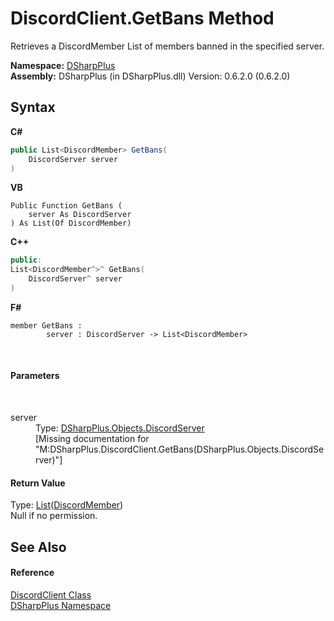 # DiscordClient.GetBans Method 
 

Retrieves a DiscordMember List of members banned in the specified server.

**Namespace:**&nbsp;<a href="503971eb-de5e-a570-9922-de9500a9b1cc">DSharpPlus</a><br />**Assembly:**&nbsp;DSharpPlus (in DSharpPlus.dll) Version: 0.6.2.0 (0.6.2.0)

## Syntax

**C#**<br />
``` C#
public List<DiscordMember> GetBans(
	DiscordServer server
)
```

**VB**<br />
``` VB
Public Function GetBans ( 
	server As DiscordServer
) As List(Of DiscordMember)
```

**C++**<br />
``` C++
public:
List<DiscordMember^>^ GetBans(
	DiscordServer^ server
)
```

**F#**<br />
``` F#
member GetBans : 
        server : DiscordServer -> List<DiscordMember> 

```

<br />

#### Parameters
&nbsp;<dl><dt>server</dt><dd>Type: <a href="0bea1794-96dc-62e4-4798-1bd4e0abad39">DSharpPlus.Objects.DiscordServer</a><br />\[Missing <param name="server"/> documentation for "M:DSharpPlus.DiscordClient.GetBans(DSharpPlus.Objects.DiscordServer)"\]</dd></dl>

#### Return Value
Type: <a href="http://msdn2.microsoft.com/en-us/library/6sh2ey19" target="_blank">List</a>(<a href="5cf74e63-4004-3836-5a0d-910485913b65">DiscordMember</a>)<br />Null if no permission.

## See Also


#### Reference
<a href="8f8cbf24-03e9-53cc-389f-2ba10a699065">DiscordClient Class</a><br /><a href="503971eb-de5e-a570-9922-de9500a9b1cc">DSharpPlus Namespace</a><br />